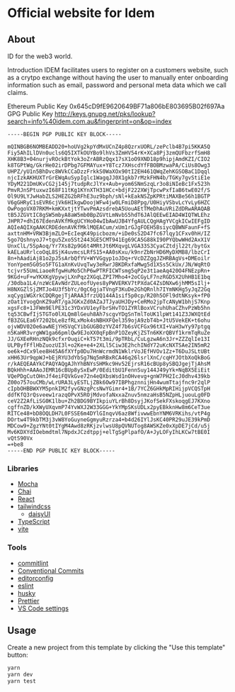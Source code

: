 # Official website for Idem

## About

ID for the web3 world.

Introduction
IDEM facilitates users to register on a customers website, such as a crytpo exchange without having the user to manually enter onboarding information such as email, password and personal meta data which we call claims.

Ethereum Public Key
0x645cD9fE9620649BF71a806bE803695B02f697Aa
GPG Public Key
http://keys.gnupg.net/pks/lookup?search=info%40idem.com.au&fingerprint=on&op=index

```text
-----BEGIN PGP PUBLIC KEY BLOCK-----

mQINBGB6NOMBEADD20+hoUVg2kpYdMxUCnZ4p8QzrxUORL/zePclb4B7pi5KKA5Q
Fiy5AhILlDVn0ucls6Q5IXTkOUYBo9lhVs3ZmHV54rK+XCa8Pj3zmQUFbzrfSmH8
XHK8B3+04nurjvROckBtYok3oZrABRzQqx17sX1oO9XND18p9hipjAmdKZI/CIO2
k8TGPtWq/GkrHe02irDPbg7GFMAYux+Y8Tcz7XHscdYfFBOBMzwaPA/CiUs8Owg3
UHPZ/yU1n5BhDvc8WVkCCaDzzFrkkS0WaXOx90tI2EH461QWqZehKGSOBaC1Dqql
njcIzkAKHUXTrGrEWqAuSypIglc1WagqJJ0X1gkb7rMzkFHN4b/TGKy7gvStiE1e
YDyM221DmUKvCG2j145j7tudpRcJlYx+Aub+yom6SNmSzqLr3o8iNIeBc1Fx523h
PmvRJnSPtuxwzI68F11tKg1KYnXTH31HCc+bdjF222XWjTpcwPxfIaB6twE02f/S
Ol9U9LYJwHabZLS2HEZG2bRFhE3uz9bph/sNl+kEakNSZpKPRtiMAXBe56h1BGTP
V6gGHRyC1sEVR6cjVk6HIkgwDoojWFw4jw0LFmiD8Ppg/U0HiyVSbvLcYvLy6HZC
OwPogoVX07RKM+kmKXxtjtYTwvPmAzsdrebA5UouAEtTMeDhAuVRiZdDRwARAQAB
tB5JZGVtIC8gSW5mbyA8aW5mb0BpZGVtLmNvbS5hdT6JAlQEEwEIAD4WIQTWLEhz
JHPR7+dhI67EdenAVKfMkgUCYHo04wIbAwUJB4YfgAULCQgHAgYVCgkICwIEFgID
AQIeAQIXgAAKCRDEdenAVKfMklMQEACum/xUm1rGJgFOEH5BsiycQBWNFaunF+fS
axttnHM+VRW3BjmZLO+EcIeqK49picbozm/+iDe0sS2D47fc67lqy1CFxv0hH/IZ
5go7QshnyoJ7+tgu5Zxo5St2443GE5CMT941Eg69CA5G88kI90PYQbwWHd2AxX1V
UnxClL/5SpAoq/Yr7Xs82p9G6t4MRtJt6MXqvgLVGA33S3CyaCZtdjl22t/bytGx
kAELaURrlcoOqL8SjK4uvmcsLRfS15+AA0sKxu/k9nrZbNrHD6MyDXMB8/lbzCrI
8n+hAadiAj81o2pJ5sArbQfYV+WYVGgyp1oJDq+rVcDZZggJZHRBAgVs+DMEoilr
YonYpem5G0So5FTG1aXnKvUvqTwy3eRwrJBKDRxfaMwg5d1XSs5CkUx/JN/WqRtO
tcjvr55UmLiaoeRfgwHuMo5ChP6wPTRFICWTsmg5qP2e3t1aeAq420O4FNEzpRn+
9KGd+uF+wYKXKgVpywjLXnPqz2XGqLZPI7Mho4+2oCGyLF7nzRGD5X2UhHB1E1bq
/30dba1L4/nzWcEAvNdrZULeofUyes8yPWVERKV7tPXdaC4ZsDNXw6jhMM5sIlj+
H8NXGZlSjZMTJo4U3f5bYc/0gC6gjaTVngF3KuDe2GhQRnlh7IYmNKHg5yJqZ2Gq
xqCygiWGXrkCDQRgejTjARAA3frzUQ144A1sif5p0cp/R20h5OFl9dtNKsyk+fP0
zOat1YvogQnKZ9aRT/gaJGKxZd0AZaJTJyaUHJDy+CeRMo2jpTcANyW1bhjS7Knp
xgsFc8+1JFWm9ElPE31c3YDxVU1eyFbrSHvTO1ZYRlBoxVCruhUhaCZhvPzWb5hn
tq53CBwfIjSTGTo0lXLQm8lGeuh8Ah7scgvYDgSnTmlToUK1lpWt141Z3JWXQtEd
fB3ZGLEa6Y7202bLe8zfRLxMok4sNBHXFQel359ojA9zbT4b+JtU5VekEK+t6ohu
ojvWDV02Oe6awNEjYHSVqCYibGUGBOzYVZ4f7b6sVCFGx96tXI+VaH3wYy97ptgq
n5KaHR3vrgWW1ga66pmlQw9EJoXX0qFpBnP1OZeyKjZSTn6KKrQBVf1krmTqRuZe
JJ/GXEeRHnzNQk9cfxrOuqiC+kT57t3mi/9pTRbL/CuLgzwA6n3Jr+ZZZqlIe13I
ULPByfFflHbZuozUI3l+o2Ke+e4+2XLl5Ciw3E2hchINdY72uKcNXTSAe2IN5mR2
oe6k+dCx9lee8H45A6fXYfp0Du7HnWcrmdN1WklrVoJEfHVOv1Zz+T6DuJSLtUBt
xHH63Ur9qpWJ+bEjRYU3dYbSg7Nq5mRBxRCA46q26lsrlXnC/cqHYJOtbXoQkBoG
r/kAEQEAAYkCPAQYAQgAJhYhBNYsSHMkc9Hv52EjrsR16cBUp8ySBQJgejTjAhsM
BQkHhh+AAAoJEMR16cBUp8ySxEwP/0EditbU1FennSuy144J49yYk+NqBX5EiEit
VQePDgCutOHnJf4eiFQVkGve72n4eQXbsWsd1nOHvevg+gnW7PH2IcJ0dhv439kb
Z00o757ouCMb/wLrURA3LyESTLjZBk6Ow97IBPhgznnijHn4wumTtajfnc9r2qlP
cIpbOHBBWXYM5pnkIM2fyvGNzgPcsNwYGimr4+1B/7YCZ6GHkMpRIHijpVCQSTpH
ddfKfQ3rQsveew1razqOPvX5ROjMdvofaNxxaZnuv5nmzaHsB5NZpHLjuouLg0FD
ceV2Z2AfLiSG0K1lbu+Zh2BDG9BYIkpiuYLrBh8DsyjJKofSekFXskoqgEJ7KXno
cgffnZD/kXWyUXqvmP74YvWXJ2W33GGG+YkYMpSKsUDLx2pyEBkknHw8m6CeT3ue
RITCe48+bD8OQLDH7L0FSSE6m4DYlGInqvV6az8WfivwwEbnYNM6VRKihs/vtP4g
DOrtw4T9kbTM3j3vW8YoGuyneGgmyuRzrza4+b4d26IYlJsKC40PR29uJE39kPmD
MDCow9+ZgzYNt0tIYgM4Awd8zRKjzvlwsU8pQVNUTog8AWSKZe0xXpDE7jCd/u5j
Mv6KDXYdIOebmdtml7NpdxJCzdtppj+elTgSgPlpafO/A+JyLOFyIhLKCw7tBE0I
vQtS90Vx
=+be8
-----END PGP PUBLIC KEY BLOCK-----
```

### Libraries

- [Mocha](https://mochajs.org/)
- [Chai](https://www.chaijs.com/)
- [React](https://reactjs.org/)
- [tailwindcss](https://tailwindcss.com/)
  - [daisyUI](https://daisyui.com/)
- [TypeScript](https://www.typescriptlang.org/)
- [vite](https://vitejs.dev/)

### Tools

- [commitlint](https://commitlint.js.org)
- [Conventional Commits](https://www.conventionalcommits.org)
- [editorconfig](https://editorconfig.org/)
- [eslint](https://eslint.org/)
- [husky](https://typicode.github.io/husky/#/)
- [Prettier](https://prettier.io/)
- [VS Code settings](https://code.visualstudio.com/)

## Usage

Create a new project from this template by clicking the "Use this template" button:

```bash
yarn
yarn dev
yarn test
```
